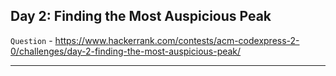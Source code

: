 ## Day 2: Finding the Most Auspicious Peak

`Question` - <https://www.hackerrank.com/contests/acm-codexpress-2-0/challenges/day-2-finding-the-most-auspicious-peak/>

---
